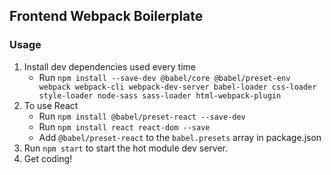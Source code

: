 ## Frontend Webpack Boilerplate

### Usage

1. Install dev dependencies used every time
    - Run `npm install --save-dev @babel/core @babel/preset-env webpack webpack-cli webpack-dev-server babel-loader css-loader style-loader node-sass sass-loader html-webpack-plugin`
2. To use React
    - Run `npm install @babel/preset-react --save-dev`
    - Run `npm install react react-dom --save`
    - Add `@babel/preset-react` to the `babel.presets` array in package.json
3. Run `npm start` to start the hot module dev server.
4. Get coding!